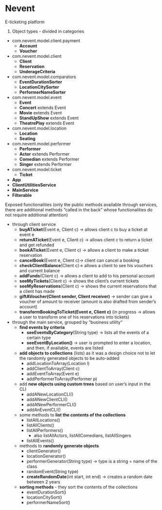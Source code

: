 # Nevent
E-ticketing platform
1) Object types - divided in categories

* com.nevent.model.client.payment
    * **Account**
    * **Voucher**
* com.nevent.model.client
    * **Client**
    * **Reservation**
    * **UnderageCriteria**
* com.nevent.model.comparators
    * **EventDurationSorter**
    * **LocationCitySorter**
    * **PerformerNameSorter**
* com.nevent.model.event
    * **Event**
    * **Concert** extends Event
    * **Movie** extends Event
    * **StandUpShow** extends Event
    * **TheatrePlay** extends Event
* com.nevent.model.location
    * **Location**
    * **Seating**
* com.nevent.model.performer
    * **Performer**
    * **Actor** extends Performer
    * **Comedian** extends Performer
    * **Singer** extends Performer
* com.nevent.model.ticket
    * **Ticket**
* **App**
* **ClientUtilitiesService**
* **MainService**
* **Filterable**

Exposed functionalities (only the public methods available through services, there are additional methods “called in the back” whose functionalities do not require additional attention)

* through client service
    * **buyATicket**(Event e, Client c) → allows client c to buy a ticket at event e
    * **returnATicket**(Event e, Client c) → allows client c to return a ticket and get refunded
    * **bookATicket**(Event e, Client c) → allows a client to make a ticket reservation
    * **cancelBook**(Event e, Client c)→ client can cancel a booking
    * **checkClientBalance**(Client c)→ allows a client to see his vouchers and current balance
    * **addFunds**(Client c) → allows a client to add to his personal account
    * **seeMyTickets**(Client c) → shows the client’s current tickets
    * **seeMyReservations**(Client c) → shows the current reservations that a client has made
    * **giftAVoucher(Client sender, Client receiver)** → sender can give a voucher of amount to receiver (amount is also drafted from sender’s account)
    * **transformBookingToTicket(Event e, Client c)** (in progress -> allows a user to transform one of his reservations into tickets)
* through the main service, grouped by “business utility“
    * **find events by criteria**
        * **seeEventsByCategory**(String type) → lists all the events of a certain type
        *  **seeEventByLocation()** -> user is prompted to enter a location, and then, if available, events are listed   
    * **add objects to collections** (lists) as it was a design choice not to let the randomly generated objects to be auto-added
        * addLocationToArray(Location l)
        * addClientToArray(Client c)
        * addEventToArray(Event e)
        * addPerformerToArray(Performer p)
    * add **new objects using custom trees** based on user’s input in the CLI
        * addANewLocationCLI()
        * addANewClientCLI()
        * addANewPerformerCLI()
        * addAnEventCLI()
    * some methods to **list the contents of the collections**
        *  listAllLocations()
        * listAllClients()
        * listAllPerformers()
            * also listAllActors, listAllComedians, listAllSingers
        * listAllEvents()
    * methods to **randomly generate objects**
        * clientGenerator()
        * locationGenerator()
        * performerGenerator(String type) → type is a string = name of the class
        * randomEvent(String type)
        * **createRandomDate**(int start, int end) -> creates a random date between 2 years
    * **sorting methods** - they sort the contents of the collections
        * eventDurationSort()
        * locationCitySort()
        * performerNameSort()

     

